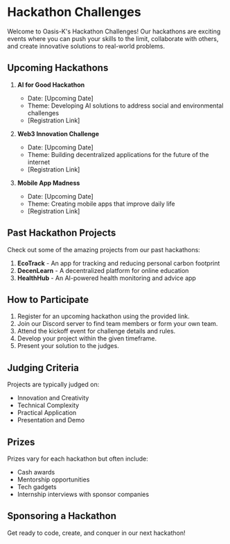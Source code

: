 # Hackathon Challenges

Welcome to Oasis-K's Hackathon Challenges! Our hackathons are exciting events where you can push your skills to the limit, collaborate with others, and create innovative solutions to real-world problems.

## Upcoming Hackathons

1. **AI for Good Hackathon**
   - Date: [Upcoming Date]
   - Theme: Developing AI solutions to address social and environmental challenges
   - [Registration Link]

2. **Web3 Innovation Challenge**
   - Date: [Upcoming Date]
   - Theme: Building decentralized applications for the future of the internet
   - [Registration Link]

3. **Mobile App Madness**
   - Date: [Upcoming Date]
   - Theme: Creating mobile apps that improve daily life
   - [Registration Link]

## Past Hackathon Projects

Check out some of the amazing projects from our past hackathons:

1. **EcoTrack** - An app for tracking and reducing personal carbon footprint
2. **DecenLearn** - A decentralized platform for online education
3. **HealthHub** - An AI-powered health monitoring and advice app

## How to Participate

1. Register for an upcoming hackathon using the provided link.
2. Join our Discord server to find team members or form your own team.
3. Attend the kickoff event for challenge details and rules.
4. Develop your project within the given timeframe.
5. Present your solution to the judges.

## Judging Criteria

Projects are typically judged on:
- Innovation and Creativity
- Technical Complexity
- Practical Application
- Presentation and Demo

## Prizes

Prizes vary for each hackathon but often include:
- Cash awards
- Mentorship opportunities
- Tech gadgets
- Internship interviews with sponsor companies

## Sponsoring a Hackathon

<!-- Interested in sponsoring one of our hackathons? Please contact us at hackathons@oasis-k.org for more information. -->

Get ready to code, create, and conquer in our next hackathon!

